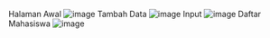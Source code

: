 Halaman Awal
![image](https://github.com/user-attachments/assets/ac3706de-7878-44c8-b66f-658f037a4718)
Tambah Data
![image](https://github.com/user-attachments/assets/5d76b788-58d1-4a61-9395-2b417d9049b3)
Input
![image](https://github.com/user-attachments/assets/99ce29a9-4af7-4213-b4cd-ea1588946f9a)
Daftar Mahasiswa
![image](https://github.com/user-attachments/assets/f472bd39-ebbe-45ad-a0fa-a85c6c2d4890)
